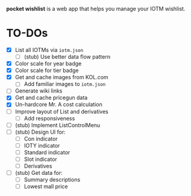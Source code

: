**pocket wishlist** is a web app that helps you manage your IOTM wishlist.

# TO-DOs

- [x] List all IOTMs via `iotm.json`
  - [ ] (stub) Use better data flow pattern
- [x] Color scale for year badge
- [x] Color scale for tier badge
- [x] Get and cache images from KOL.com
  - [ ] Add familiar images to `iotm.json`
- [ ] Generate wiki links
- [x] Get and cache pricegun data
- [x] Un-hardcore Mr. A cost calculation
- [ ] Improve layout of List and derivatives
  - [ ] Add responsiveness
- [ ] (stub) Implement ListControlMenu
- [ ] (stub) Design UI for:
  - [ ] Con indicator
  - [ ] IOTY indicator
  - [ ] Standard indicator
  - [ ] Slot indicator
  - [ ] Derivatives
- [ ] (stub) Get data for:
  - [ ] Summary descriptions
  - [ ] Lowest mall price
